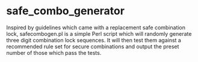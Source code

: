 safe_combo_generator
====================

Inspired by guidelines which came with a replacement safe combination lock, safecombogen.pl is a simple Perl script which will randomly generate three digit combination lock sequences. It will then test them against a recommended rule set for secure combinations and output the preset number of those which pass the tests. 
